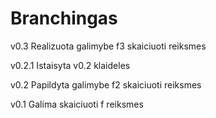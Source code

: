 Branchingas
===========
v0.3
Realizuota galimybe f3 skaiciuoti reiksmes

v0.2.1
Istaisyta v0.2 klaideles

v0.2
Papildyta galimybe f2 skaiciuoti reiksmes

v0.1
Galima skaiciuoti f reiksmes
